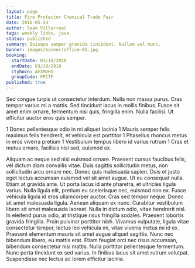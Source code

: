 ```yaml
---
layout: page
title: Fire Protector Chemical Trade Fair
date: 2016-05-24
author: Sean Villarreal
tags: weekly links, java
status: published
summary: Quisque semper gravida tincidunt. Nullam vel nunc.
banner: images/banner/office-01.jpg
booking:
  startDate: 03/18/2018
  endDate: 03/20/2018
  ctyhocn: AEXMVHX
  groupCode: FPCTF
published: true
---
```

Sed congue turpis ut consectetur interdum. Nulla non massa purus. Cras tempor varius mi a mattis. Sed tincidunt lacus in mollis finibus. Fusce sit amet enim ornare, fermentum nisi quis, fringilla enim. Nulla facilisi. Ut efficitur auctor eros quis semper.

1 Donec pellentesque odio in mi aliquet lacinia
1 Mauris semper felis maximus felis hendrerit, et vehicula est porttitor
1 Phasellus rhoncus metus in eros viverra pretium
1 Vestibulum tempus libero id varius rutrum
1 Cras et metus ornare, facilisis nisl sed, euismod ex.

Aliquam ac neque sed nisl euismod ornare. Praesent cursus faucibus felis, vel dictum diam convallis vitae. Duis sagittis sollicitudin metus, non sollicitudin arcu ornare nec. Donec quis malesuada sapien. Duis et justo eget lectus accumsan euismod vel sit amet augue. Ut eu consequat nulla. Etiam at gravida ante. Ut porta lacus id ante pharetra, et ultricies ligula varius. Nulla ligula elit, pretium eu scelerisque nec, euismod non ex. Fusce vehicula ligula id eros ullamcorper auctor. Cras sed tempor neque. Donec sit amet malesuada ligula.
Aenean aliquam ex nunc. Curabitur vestibulum libero sit amet malesuada laoreet. Nulla in dictum odio, vitae hendrerit nisl. In eleifend purus odio, at tristique risus fringilla sodales. Praesent lobortis gravida fringilla. Proin pulvinar porttitor nibh. Vivamus vulputate, ligula vitae consectetur tempor, lectus leo vehicula mi, vitae viverra metus mi id ex. Praesent elementum mauris sit amet augue aliquet sagittis. Nunc nec bibendum libero, eu mattis erat. Etiam feugiat orci nec risus accumsan, bibendum consectetur nisi mattis. Nulla porttitor pellentesque fermentum. Nunc porta tincidunt ex sed varius. In finibus lacus sit amet rutrum volutpat. Suspendisse nec lectus ac lorem efficitur lacinia.
